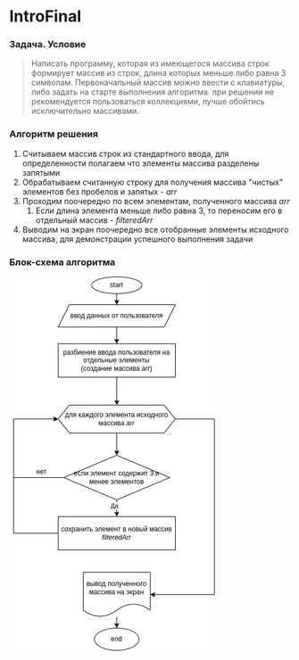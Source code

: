 # IntroFinal

### __Задача. Условие__

> Написать программу, которая из имеющегося массива строк формирует массив из строк, длина которых меньше либо равна 3 символам. Первоначальный массив можно ввести с клавиатуры, либо задать на старте выполнения алгоритма. при решении не рекомендуется пользоваться коллекциями, лучше обойтись исключительно массивами.

### __Алгоритм решения__
1. Считываем массив строк из стандартного ввода, для определенности полагаем что элементы массива разделены запятыми
2. Обрабатываем считанную строку для получения массива "чистых" элементов без пробелов и запятых - *arr*
3. Проходим поочередно по всем элементам, полученного массива *arr*
    1. Если длина элемента меньше либо равна 3, то переносим его в отдельный массив - *filteredArr*
4. Выводим на экран поочередно все отобранные элементы исходного массива, для демонстрации успешного выполнения задачи

### __Блок-схема алгоритма__

![Oops, no image available](Solution_scheme.png)
